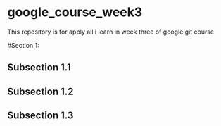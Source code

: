 # google_course_week3
This repository is for apply all i learn in week three of google git course

#Section 1:

## Subsection 1.1

## Subsection 1.2

## Subsection 1.3


